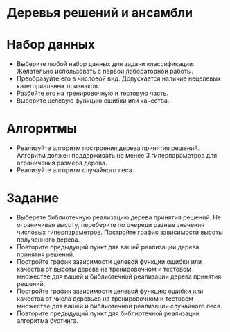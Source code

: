 # Деревья решений и ансамбли


# Набор данных

* Выберите любой набор данных для задачи классификации. Желательно использовать с первой лабораторной работы.  
* Преобразуйте его в числовой вид. Допускается наличие нецелевых категориальных признаков.  
* Разбейте его на тренировочную и тестовую часть.  
* Выберите целевую функцию ошибки или качества.

# Алгоритмы

* Реализуйте алгоритм построения дерева принятия решений. Алгоритм должен поддерживать не менее 3 гиперпараметров для ограничения размера дерева.  
* Реализуйте алгоритм случайного леса.

# Задание

* Выберете библиотечную реализацию дерева принятия решений. Не ограничивая высоту, переберите по очереди разные значения числовых  гиперпараметров. Постройте график зависимости высоты полученного дерева.  
* Повторите предыдущий пункт для вашей реализации дерева принятия решений.  
* Постройте график зависимости целевой функции ошибки или качества от высоты дерева на тренировочном и тестовом множестве для вашей и библиотечной реализации дерева принятия решений.  
* Постройте график зависимости  целевой функцию ошибки или качества от числа деревьев на тренировочном и тестовом множестве для вашей и библиотечной реализации случайного леса.  
* Повторите предыдущий пункт для библиотечной реализации алгоритма бустинга.
